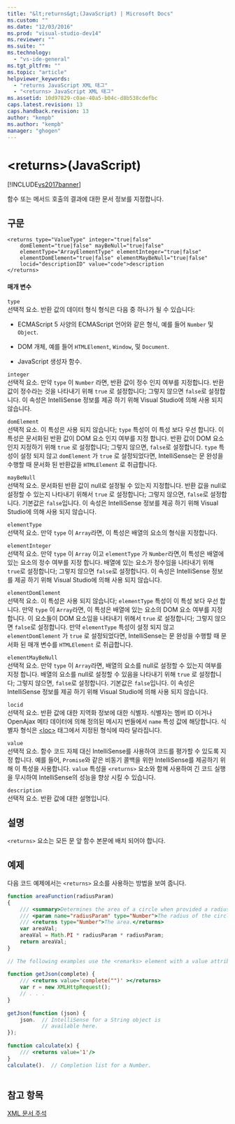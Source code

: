 ```yaml
---
title: "&lt;returns&gt;(JavaScript) | Microsoft Docs"
ms.custom: ""
ms.date: "12/03/2016"
ms.prod: "visual-studio-dev14"
ms.reviewer: ""
ms.suite: ""
ms.technology: 
  - "vs-ide-general"
ms.tgt_pltfrm: ""
ms.topic: "article"
helpviewer_keywords: 
  - "returns JavaScript XML 태그"
  - "<returns> JavaScript XML 태그"
ms.assetid: 10d97829-c0ae-40a5-b04c-d8b538cdefbc
caps.latest.revision: 13
caps.handback.revision: 13
author: "kempb"
ms.author: "kempb"
manager: "ghogen"
---
```

# &lt;returns&gt;(JavaScript)
[!INCLUDE[vs2017banner](../code-quality/includes/vs2017banner.md)]

함수 또는 메서드 호출의 결과에 대한 문서 정보를 지정합니다.  
  
## 구문  
  
```  
<returns type="ValueType" integer="true|false"  
    domElement="true|false" mayBeNull="true|false"  
    elementType="ArrayElementType" elementInteger="true|false"  
    elementDomElement="true|false" elementMayBeNull="true|false"  
    locid="descriptionID" value="code">description  
</returns>  
```  
  
#### 매개 변수  
 `type`  
 선택적 요소.  반환 값의 데이터 형식  형식은 다음 중 하나가 될 수 있습니다:  
  
-   ECMAScript 5 사양의 ECMAScript 언어와 같은 형식, 예를 들어 `Number` 및 `Object`.  
  
-   DOM 개체, 예를 들어 `HTMLElement`, `Window`, 및 `Document`.  
  
-   JavaScript 생성자 함수.  
  
 `integer`  
 선택적 요소.  만약 `type` 이 `Number` 라면, 반환 값이 정수 인지 여부를 지정합니다.  반환 값이 정수라는 것을 나타내기 위해 `true` 로 설정합니다; 그렇지 않으면 `false`로 설정합니다.  이 속성은 IntelliSense 정보를 제공 하기 위해 Visual Studio에 의해 사용 되지 않습니다.  
  
 `domElement`  
 선택적 요소.  이 특성은 사용 되지 않습니다; `type` 특성이 이 특성 보다 우선 합니다.  이 특성은 문서화된 반환 값이 DOM 요소 인지 여부를 지정 합니다.  반환 값이 DOM 요소 인지 지정하기 위해 `true` 로 설정합니다; 그렇지 않으면, `false`로 설정합니다.  `type` 특성이 설정 되지 않고 `domElement` 가 `true` 로 설정되었다면, IntelliSense는 문 완성을 수행할 때 문서화 된 반환값을 `HTMLElement` 로 취급합니다.  
  
 `mayBeNull`  
 선택적 요소.  문서화된 반환 값이 null로 설정될 수 있는지 지정합니다.  반환 값을 null로 설정할 수 있는지 나타내기 위해서 `true` 로 설정합니다; 그렇지 않으면, `false`로 설정합니다.  기본값은 `false`입니다.  이 속성은 IntelliSense 정보를 제공 하기 위해 Visual Studio에 의해 사용 되지 않습니다.  
  
 `elementType`  
 선택적 요소.  만약 `type` 이 `Array`라면, 이 특성은 배열의 요소의 형식을 지정합니다.  
  
 `elementInteger`  
 선택적 요소.  만약 `type` 이 `Array` 이고 `elementType` 가 `Number`라면,이 특성은 배열에 있는 요소의 정수 여부를 지정 합니다.  배열에 있는 요소가 정수임을 나타내기 위해 `true`로 설정합니다; 그렇지 않으면 `false`로 설정합니다.  이 속성은 IntelliSense 정보를 제공 하기 위해 Visual Studio에 의해 사용 되지 않습니다.  
  
 `elementDomElement`  
 선택적 요소.  이 특성은 사용 되지 않습니다; `elementType` 특성이 이 특성 보다 우선 합니다.  만약 `type` 이 `Array`라면, 이 특성은 배열에 있는 요소의 DOM 요소 여부를 지정 합니다.  이 요소들이 DOM 요소임을 나타내기 위해서 `true` 로 설정합니다; 그렇지 않으면 `false`로 설정합니다.  만약 `elementType` 특성이 설정 되지 않고 `elementDomElement` 가 `true` 로 설정되었다면, IntelliSense는 문 완성을 수행할 때 문서화 된 매개 변수를 `HTMLElement` 로 취급합니다.  
  
 `elementMayBeNull`  
 선택적 요소.  만약 `type` 이 `Array`라면, 배열의 요소를 null로 설정할 수 있는지 여부를 지정 합니다.  배열의 요소를 null로 설정할 수 있음을 나타내기 위해 `true` 로 설정합니다; 그렇지 않으면, `false`로 설정합니다.  기본값은 `false`입니다.  이 속성은 IntelliSense 정보를 제공 하기 위해 Visual Studio에 의해 사용 되지 않습니다.  
  
 `locid`  
 선택적 요소.  반환 값에 대한 지역화 정보에 대한 식별자.  식별자는 멤버 ID 이거나 OpenAjax 메타 데이터에 의해 정의된 메시지 번들에서 `name` 특성 값에 해당합니다.  식별자 형식은 [\<loc\>](../ide/loc-javascript.md) 태그에서 지정된 형식에 따라 달라집니다.  
  
 `value`  
 선택적 요소.  함수 코드 자체 대신 IntelliSense를 사용하여 코드를 평가할 수 있도록 지정 합니다.  예를 들어, `Promise`와 같은 비동기 콜백을 위한 IntelliSense를 제공하기 위해 이 특성을 사용합니다.  `value` 특성을 `<returns>` 요소와 함께 사용하여 긴 코드 실행을 무시하여 IntelliSense의 성능을 향상 시킬 수 있습니다.  
  
 `description`  
 선택적 요소.  반환 값에 대한 설명입니다.  
  
## 설명  
 `<returns>` 요소는 모든 문 앞 함수 본문에 배치 되어야 합니다.  
  
## 예제  
 다음 코드 예제에서는 `<returns>` 요소를 사용하는 방법을 보여 줍니다.  
  
```javascript  
function areaFunction(radiusParam)  
{  
    /// <summary>Determines the area of a circle when provided a radius parameter.</summary>  
    /// <param name="radiusParam" type="Number">The radius of the circle.</param>  
    /// <returns type="Number">The area.</returns>  
    var areaVal;  
    areaVal = Math.PI * radiusParam * radiusParam;  
    return areaVal;  
}  
  
// The following examples use the <remarks> element with a value attribute.  
  
function getJson(complete) {   
    /// <returns value='complete("")' ></returns>  
    var r = new XMLHttpRequest();   
    // . . .   
}   
  
getJson(function (json) {   
    json.  // IntelliSense for a String object is   
           // available here.  
});  
  
function calculate(x) {  
    /// <returns value='1'/>  
}  
calculate().  // Completion list for a Number.  
  
```  
  
## 참고 항목  
 [XML 문서 주석](../ide/xml-documentation-comments-javascript.md)